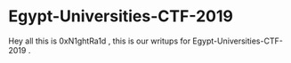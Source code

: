 # Egypt-Universities-CTF-2019
Hey all this is 0xN1ghtRa1d , this is our writups for Egypt-Universities-CTF-2019 .


